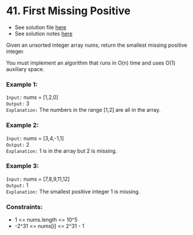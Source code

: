 # 41. First Missing Positive

- See solution file [here](./solution.cpp)
- See solution notes [here](./41.%20First%20Missing%20Positive.pdf)

Given an unsorted integer array nums, return the smallest missing positive integer.

You must implement an algorithm that runs in O(n) time and uses O(1) auxiliary space.

 
### Example 1:

`Input:` nums = [1,2,0]  
`Output:` 3  
`Explanation:` The numbers in the range [1,2] are all in the array.  

### Example 2:

`Input:` nums = [3,4,-1,1]  
`Output:` 2  
`Explanation:` 1 is in the array but 2 is missing.  

### Example 3:

`Input:` nums = [7,8,9,11,12]  
`Output:` 1  
`Explanation:` The smallest positive integer 1 is missing.  
 

### Constraints:

- 1 <= nums.length <= 10^5
- -2^31 <= nums[i] <= 2^31 - 1